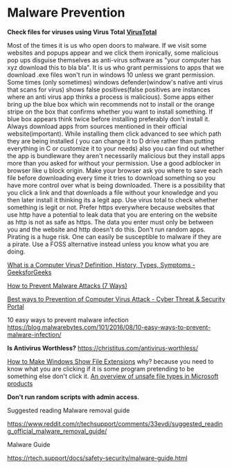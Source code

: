 # Malware Prevention

**Check files for viruses using Virus Total** **[VirusTotal](https://www.virustotal.com/gui/ "https://www.virustotal.com/gui/")**

Most of the times it is us who open doors to malware. If we visit some websites and popups appear and we click them ironically, some malicious pop ups disguise themselves as anti-virus software as "your computer has xyz download this to bla bla". It is us who grant permissions to apps that we download .exe files won't run in windows 10 unless we grant permission. Some times (only sometimes) windows defender(window's native anti virus that scans for virus) shows false positives(false positives are instances where an anti virus app thinks a process is malicious). Some apps either bring up the blue box which win recommends not to install or the orange stripe on the box that confirms whether you want to install something. If blue box appears think twice before installing preferably don't install it.
Always download apps from sources mentioned in their official website(important). 
While installing them click advanced to see which path they are being installed ( you can change it to D drive rather than putting everything in C or customize it to your needs) also you can find out whether the app is bundleware they aren't necessarily malicious but they install apps more than you asked for without your permission. 
Use a good adblocker in browser like u block origin. Make your browser ask you where to save each file before downloading every time it tries to download something so you have more control over what is being downloaded. There is a possibility that you click a link and that downloads a file without your knowledge and you then later install it thinking its a legit app. 
Use virus total to check whether something is legit or not. 
Prefer https everywhere because websites that use http have a potential to leak data that you are entering on the website as http is not as safe as https. The data you enter must only be between you and the website and http doesn't do this. 
Don't run random apps. Pirating is a huge risk. One can easily be susceptible to malware if they are a pirate. Use a FOSS alternative instead unless you know what you are doing.

[What is a Computer Virus? Definition, History, Types, Symptoms - GeeksforGeeks](https://www.geeksforgeeks.org/what-is-a-computer-virus-definition-history-types-symptoms/ "https://www.geeksforgeeks.org/what-is-a-computer-virus-definition-history-types-symptoms/") 

[How to Prevent Malware Attacks (7 Ways)](https://cheapsslsecurity.com/blog/how-to-prevent-malware-attacks/) 

[Best ways to Prevention of Computer Virus Attack - Cyber Threat &amp; Security Portal](https://cyberthreatportal.com/prevention-of-computer-virus-attack/ "https://cyberthreatportal.com/prevention-of-computer-virus-attack/") 

10 easy ways to prevent malware infection https://blog.malwarebytes.com/101/2016/08/10-easy-ways-to-prevent-malware-infection/ 

**Is Antivirus Worthless?** https://christitus.com/antivirus-worthless/ 

[How to Make Windows Show File Extensions](https://www.howtogeek.com/205086/beginner-how-to-make-windows-show-file-extensions/ "https://www.howtogeek.com/205086/beginner-how-to-make-windows-show-file-extensions/") why? because you need to know what you are clicking if it is some program pretending to be something else don't click it. [An overview of unsafe file types in Microsoft products](https://support.microsoft.com/en-us/topic/an-overview-of-unsafe-file-types-in-microsoft-products-266a9bd3-50d7-d65a-8fe0-ec4e486c3a14 "https://support.microsoft.com/en-us/topic/an-overview-of-unsafe-file-types-in-microsoft-products-266a9bd3-50d7-d65a-8fe0-ec4e486c3a14") 

**Don't run random scripts with admin access.**

Suggested reading Malware removal guide 

https://www.reddit.com/r/techsupport/comments/33evdi/suggested_reading_official_malware_removal_guide/ 

Malware Guide

https://rtech.support/docs/safety-security/malware-guide.html
